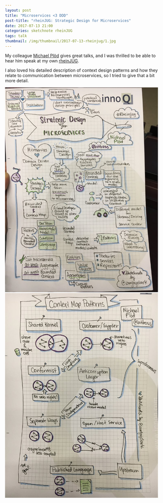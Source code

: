 ```yaml
---
layout: post
title: "Microservices <3 DDD"
post-title: "rheinJUG: Strategic Design for Microservices"
date: 2017-07-13 21:00
categories: sketchnote rheinJUG
tags: talk
thumbnail: /img/thumbnail/2017-07-13-rheinjug/1.jpg
---
```


My colleague [Michael Plöd](https://twitter.com/bitboss) gives great talks, and I was thrilled to be able to hear him speak at my own [rheinJUG](http://rheinjug.de/).

I also loved his detailed description of context design patterns and how they relate to communication between microservices, so I tried to give that a bit more detail.

![Microservices <3 DDD](/img/2017-07-13-rheinjug/1.jpg "Microservices <3 DDD")
![Microservices <3 DDD](/img/2017-07-13-rheinjug/2.jpg "Microservices <3 DDD")
